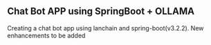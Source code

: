 ## Chat Bot APP using SpringBoot + OLLAMA

Creating a chat bot app using lanchain and spring-boot(v3.2.2). New enhancements to be added